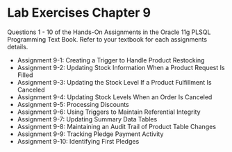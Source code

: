 # Lab Exercises Chapter 9

Questions 1 - 10 of the Hands-On Assignments in the Oracle 11g PLSQL Programming Text Book. Refer to your textbook for each assignments details.

- Assignment 9-1: Creating a Trigger to Handle Product Restocking
- Assignment 9-2: Updating Stock Information When a Product Request Is Filled
- Assignment 9-3: Updating the Stock Level If a Product Fulfillment Is Canceled
- Assignment 9-4: Updating Stock Levels When an Order Is Canceled
- Assignment 9-5: Processing Discounts
- Assignment 9-6: Using Triggers to Maintain Referential Integrity
- Assignment 9-7: Updating Summary Data Tables
- Assignment 9-8: Maintaining an Audit Trail of Product Table Changes
- Assignment 9-9: Tracking Pledge Payment Activity
- Assignment 9-10: Identifying First Pledges
